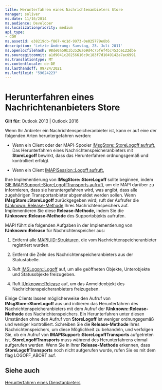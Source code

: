 ```yaml
---
title: Herunterfahren eines Nachrichtenanbieters Store
manager: soliver
ms.date: 11/16/2014
ms.audience: Developer
ms.localizationpriority: medium
api_type:
- COM
ms.assetid: e38219db-f867-4c1d-9973-0e025779e8b6
description: 'Letzte Änderung: Samstag, 23. Juli 2011'
ms.openlocfilehash: 98de0a59b3b3526a69d4c75fef4bc453ce122dbe
ms.sourcegitcommit: a1d9041c20256616c9c183f7d1049142a7ac6991
ms.translationtype: MT
ms.contentlocale: de-DE
ms.lasthandoff: 09/24/2021
ms.locfileid: "59624223"
---
```

# <a name="shutting-down-a-message-store-provider"></a>Herunterfahren eines Nachrichtenanbieters Store

  
  
**Gilt für**: Outlook 2013 | Outlook 2016 
  
Wenn Ihr Anbieter ein Nachrichtenspeicheranbieter ist, kann er auf eine der folgenden Arten heruntergefahren werden:
  
- Wenn ein Client oder der MAPI-Spooler [IMsgStore::StoreLogoff aufruft.](imsgstore-storelogoff.md) Das Herunterfahren eines Nachrichtenspeicheranbieters mit **StoreLogoff** bewirkt, dass das Herunterfahren ordnungsgemäß und kontrolliert erfolgt. 
    
- Wenn ein Client [IMAPISession::Logoff aufruft.](imapisession-logoff.md) 
    
Ihre Implementierung von **IMsgStore::StoreLogoff** sollte beginnen, indem [SIE IMAPISupport::StoreLogoffTransports aufruft,](imapisupport-storelogofftransports.md) um die MAPI darüber zu informieren, dass sie heruntergefahren wird, was angibt, dass alle zugehörigen Transportanbieter abgemeldet werden sollen. Wenn **IMsgStore::StoreLogoff** zurückgegeben wird, ruft der Aufrufer die [IUnknown::Release-Methode](https://msdn.microsoft.com/library/4b494c6f-f0ee-4c35-ae45-ed956f40dc7a%28Office.15%29.aspx) Ihres Nachrichtenspeichers auf. Implementieren Sie diese **Release-Methode,** indem Sie die **IUnknown::Release-Methode** des Supportobjekts aufrufen. 
  
MAPI führt die folgenden Aufgaben in der Implementierung von **IUnknown::Release** für Nachrichtenspeicher aus: 
  
1. Entfernt alle [MAPIUID-Strukturen,](mapiuid.md) die vom Nachrichtenspeicheranbieter registriert wurden. 
    
2. Entfernt die Zeile des Nachrichtenspeicheranbieters aus der Statustabelle.
    
3. Ruft [IMSLogon::Logoff](imslogon-logoff.md) auf, um alle geöffneten Objekte, Unterobjekte und Statusobjekte freizugeben. 
    
4. Ruft [IUnknown::Release](https://msdn.microsoft.com/library/4b494c6f-f0ee-4c35-ae45-ed956f40dc7a%28Office.15%29.aspx) auf, um das Anmeldeobjekt des Nachrichtenspeicheranbieters freizugeben. 
    
Einige Clients lassen möglicherweise den Aufruf von **IMsgStore::StoreLogoff** aus und initiieren das Herunterfahren des Nachrichtenspeicheranbieters mit dem Aufruf der **IUnknown::Release-Methode** des Nachrichtenspeichers. Ein Herunterfahren unter diesen Umständen ohne den Aufruf von **StoreLogoff** ist weniger ordnungsgemäß und weniger kontrolliert. Schreiben Sie die **Release-Methode** Ihres Nachrichtenspeichers, um diese Möglichkeit zu behandeln, und verfolgen Sie, ob ein Aufruf von **IMAPISupport::StoreLogoffTransports** aufgetreten ist. **StoreLogoffTransports** muss während des Herunterfahrens einmal aufgerufen werden. Wenn Sie in Ihrer **Release-Methode** erkennen, dass **StoreLogoffTransports** noch nicht aufgerufen wurde, rufen Sie es mit dem flag LOGOFF_ABORT auf. 
  
## <a name="see-also"></a>Siehe auch



[Herunterfahren eines Dienstanbieters](shutting-down-a-service-provider.md)

